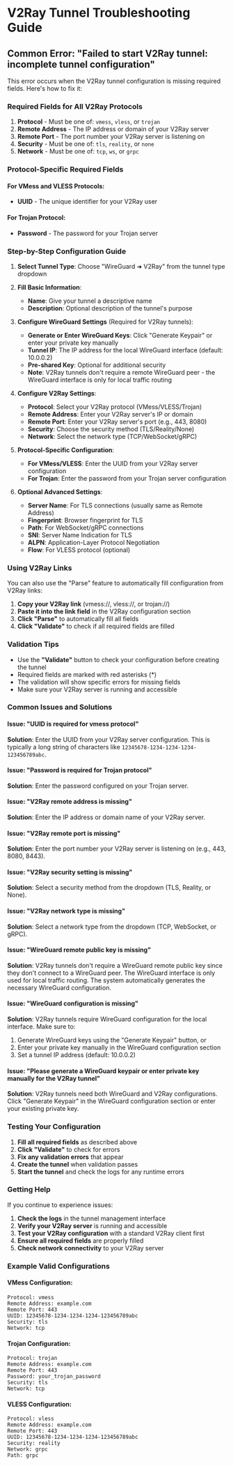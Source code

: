 # V2Ray Tunnel Troubleshooting Guide

## Common Error: "Failed to start V2Ray tunnel: incomplete tunnel configuration"

This error occurs when the V2Ray tunnel configuration is missing required fields. Here's how to fix it:

### Required Fields for All V2Ray Protocols

1. **Protocol** - Must be one of: `vmess`, `vless`, or `trojan`
2. **Remote Address** - The IP address or domain of your V2Ray server
3. **Remote Port** - The port number your V2Ray server is listening on
4. **Security** - Must be one of: `tls`, `reality`, or `none`
5. **Network** - Must be one of: `tcp`, `ws`, or `grpc`

### Protocol-Specific Required Fields

#### For VMess and VLESS Protocols:
- **UUID** - The unique identifier for your V2Ray user

#### For Trojan Protocol:
- **Password** - The password for your Trojan server

### Step-by-Step Configuration Guide

1. **Select Tunnel Type**: Choose "WireGuard ➜ V2Ray" from the tunnel type dropdown

2. **Fill Basic Information**:
   - **Name**: Give your tunnel a descriptive name
   - **Description**: Optional description of the tunnel's purpose

3. **Configure WireGuard Settings** (Required for V2Ray tunnels):
   - **Generate or Enter WireGuard Keys**: Click "Generate Keypair" or enter your private key manually
   - **Tunnel IP**: The IP address for the local WireGuard interface (default: 10.0.0.2)
   - **Pre-shared Key**: Optional for additional security
   - **Note**: V2Ray tunnels don't require a remote WireGuard peer - the WireGuard interface is only for local traffic routing

4. **Configure V2Ray Settings**:
   - **Protocol**: Select your V2Ray protocol (VMess/VLESS/Trojan)
   - **Remote Address**: Enter your V2Ray server's IP or domain
   - **Remote Port**: Enter your V2Ray server's port (e.g., 443, 8080)
   - **Security**: Choose the security method (TLS/Reality/None)
   - **Network**: Select the network type (TCP/WebSocket/gRPC)

5. **Protocol-Specific Configuration**:
   - **For VMess/VLESS**: Enter the UUID from your V2Ray server configuration
   - **For Trojan**: Enter the password from your Trojan server configuration

6. **Optional Advanced Settings**:
   - **Server Name**: For TLS connections (usually same as Remote Address)
   - **Fingerprint**: Browser fingerprint for TLS
   - **Path**: For WebSocket/gRPC connections
   - **SNI**: Server Name Indication for TLS
   - **ALPN**: Application-Layer Protocol Negotiation
   - **Flow**: For VLESS protocol (optional)

### Using V2Ray Links

You can also use the "Parse" feature to automatically fill configuration from V2Ray links:

1. **Copy your V2Ray link** (vmess://, vless://, or trojan://)
2. **Paste it into the link field** in the V2Ray configuration section
3. **Click "Parse"** to automatically fill all fields
4. **Click "Validate"** to check if all required fields are filled

### Validation Tips

- Use the **"Validate"** button to check your configuration before creating the tunnel
- Required fields are marked with red asterisks (*)
- The validation will show specific errors for missing fields
- Make sure your V2Ray server is running and accessible

### Common Issues and Solutions

#### Issue: "UUID is required for vmess protocol"
**Solution**: Enter the UUID from your V2Ray server configuration. This is typically a long string of characters like `12345678-1234-1234-1234-123456789abc`.

#### Issue: "Password is required for Trojan protocol"
**Solution**: Enter the password configured on your Trojan server.

#### Issue: "V2Ray remote address is missing"
**Solution**: Enter the IP address or domain name of your V2Ray server.

#### Issue: "V2Ray remote port is missing"
**Solution**: Enter the port number your V2Ray server is listening on (e.g., 443, 8080, 8443).

#### Issue: "V2Ray security setting is missing"
**Solution**: Select a security method from the dropdown (TLS, Reality, or None).

#### Issue: "V2Ray network type is missing"
**Solution**: Select a network type from the dropdown (TCP, WebSocket, or gRPC).

#### Issue: "WireGuard remote public key is missing"
**Solution**: V2Ray tunnels don't require a WireGuard remote public key since they don't connect to a WireGuard peer. The WireGuard interface is only used for local traffic routing. The system automatically generates the necessary WireGuard configuration.

#### Issue: "WireGuard configuration is missing"
**Solution**: V2Ray tunnels require WireGuard configuration for the local interface. Make sure to:
1. Generate WireGuard keys using the "Generate Keypair" button, or
2. Enter your private key manually in the WireGuard configuration section
3. Set a tunnel IP address (default: 10.0.0.2)

#### Issue: "Please generate a WireGuard keypair or enter private key manually for the V2Ray tunnel"
**Solution**: V2Ray tunnels need both WireGuard and V2Ray configurations. Click "Generate Keypair" in the WireGuard configuration section or enter your existing private key.

### Testing Your Configuration

1. **Fill all required fields** as described above
2. **Click "Validate"** to check for errors
3. **Fix any validation errors** that appear
4. **Create the tunnel** when validation passes
5. **Start the tunnel** and check the logs for any runtime errors

### Getting Help

If you continue to experience issues:

1. **Check the logs** in the tunnel management interface
2. **Verify your V2Ray server** is running and accessible
3. **Test your V2Ray configuration** with a standard V2Ray client first
4. **Ensure all required fields** are properly filled
5. **Check network connectivity** to your V2Ray server

### Example Valid Configurations

#### VMess Configuration:
```
Protocol: vmess
Remote Address: example.com
Remote Port: 443
UUID: 12345678-1234-1234-1234-123456789abc
Security: tls
Network: tcp
```

#### Trojan Configuration:
```
Protocol: trojan
Remote Address: example.com
Remote Port: 443
Password: your_trojan_password
Security: tls
Network: tcp
```

#### VLESS Configuration:
```
Protocol: vless
Remote Address: example.com
Remote Port: 443
UUID: 12345678-1234-1234-1234-123456789abc
Security: reality
Network: grpc
Path: grpc
``` 